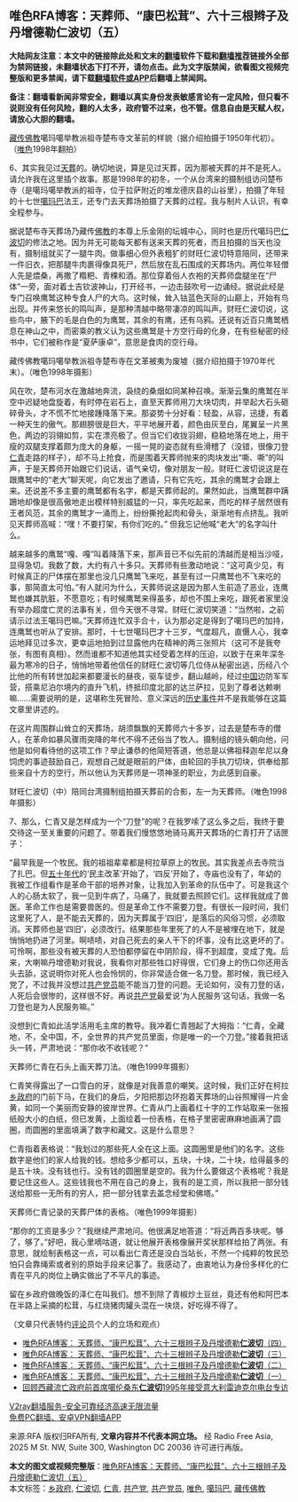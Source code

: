  <h2>唯色RFA博客：天葬师、“康巴松茸”、六十三根辫子及丹增德勒仁波切（五）</h2> <p class="notice"><b>大陆网友注意：本文中的链接除此处和文末的<a href="https://github.com/bannedbook/fanqiang" >翻墙</a>软件下载和<a href="https://github.com/killgcd/justmysocks/blob/master/README.md">翻墙推荐</a>链接外全部为禁网链接，未翻墙状态下打不开，请勿点击。此为文字版禁闻，欲看图文视频完整版和更多禁闻，请下载<a href="https://github.com/bannedbook/fanqiang">翻墙软件或APP</a>后翻墙上禁闻网。</p><p>备注：翻墙看新闻非常安全，翻墙以真实身份发表敏感言论有一定风险，但只看不说则没有任何风险，翻的人太多，政府管不过来，也不管。信息自由是天赋人权，请放心大胆的翻墙。</b></p>  <div class="entry"> <p><a href="https://www.bannedbook.org/bnews/tag/%E8%97%8F%E4%BC%A0%E4%BD%9B%E6%95%99/" class="st_tag internal_tag" rel="tag" title="标签 藏传佛教 下的日志">藏传佛教</a>噶玛噶举教派祖寺楚布寺文革前的样貌（据介绍拍摄于1950年代初）。（<a href="https://www.bannedbook.org/bnews/tag/%E5%94%AF%E8%89%B2/" class="st_tag internal_tag" rel="tag" title="标签 唯色 下的日志">唯色</a>1998年翻拍）</p> <p>6、其实我见过<span class='wp_keywordlink'><a href="https://www.bannedbook.org/forum2/topic1010.html" title="天葬——西藏的命运" target="_blank">天葬</a></span>的。确切地说，算是见过天葬，因为那被天葬的并不是死人。请允许我在这里插个故事。那是1998年的初冬，一个从台湾来的摄制组访问楚布寺（是噶玛噶举教派的祖寺，位于拉萨附近的堆龙德庆县的山谷里），拍摄了年轻的十七世<a href="https://www.bannedbook.org/bnews/tag/%e5%99%b6%e7%8e%9b%e5%b7%b4/" class="st_tag internal_tag" rel="tag" title="标签 噶玛巴 下的日志">噶玛巴</a>法王，还专门去天葬场拍摄了天葬的过程。我与制片人认识，有幸全程参与。</p> <p>据说楚布寺天葬场乃藏传<span class='wp_keywordlink'><a href="https://www.qi-gong.me/buddhism/" title="佛教" target="_blank">佛教</a></span>的本尊上乐金刚的坛城中心，同时也是历代噶玛巴<a href="https://www.bannedbook.org/bnews/tag/%e4%bb%81%e6%b3%a2%e5%88%87/" class="st_tag internal_tag" rel="tag" title="标签 仁波切 下的日志">仁波切</a>的修法之地。因为并无可能每天都有送来天葬的死者，而且拍摄的当天也没有，摄制组就买了一腿牛肉。做事细心但外表粗犷的财旺仁波切特意陪同，还带来一件旧衣，把那腿牛肉裹得像具死尸，然后放在乱石围成的天葬场内。两位年轻僧人先是煨桑，再撒了糌粑、青稞和酒。那位穿着俗人衣袍的天葬师盘腿坐在“尸体”一旁，面对着土吉钦波神山，打开经书，一边击鼓吹号一边诵经。据说此经是专门召唤鹰鹫这种专食人尸的大鸟。这时候，耸入钴蓝色天际的山巅上，开始有鸟出现。并传来悠长的鸣叫声，是那种清越中略带凄凉的鸣叫声。财旺仁波切说，这些鸟中，腋下的毛是白色的为鹰鹫，其余的有鹰，还有乌鸦。还说有近百只鹰鹫栖息在神山之中，而密乘的教义认为这些鹰鹫是十方空行母的化身，在有些秘密的经书中，它们被称作是“夏萨康卓”，意思是食肉的空行母。</p> <p>藏传佛教噶玛噶举教派祖寺楚布寺在文革被夷为废墟（据介绍拍摄于1970年代末）。（唯色1998年摄影） </p>  <p>风在吹，楚布河水在激越地奔流，袅绕的桑烟如同某种召唤。渐渐云集的鹰鹫在半空中迟疑地盘旋着，有时停在岩石上，直至天葬师用刀大块切肉，并举起大石头砸碎骨头，才不慌不忙地接踵降落下来。那姿势十分好看：轻盈，从容，迅捷，有着一种天生的傲气。那翅膀很是巨大，平平地展开着，颜色由灰至白，尾翼呈一片黑色，两边的羽翎如剪，实在漂亮极了。但当它们收拢羽翅，稳稳地落在地上，用干瘦的双腿支撑着颇为庞大的身躯，一摇一晃的姿态就有些滑稽了（没错，很像刀登<a href="https://www.bannedbook.org/bnews/tag/%e4%bb%81%e9%9d%92/" class="st_tag internal_tag" rel="tag" title="标签 仁青 下的日志">仁青</a>走路的样子），却不马上抢食，而是围着天葬师抛来的肉块发出“嘶、嘶”的叫声，于是天葬师开始跟它们说话，语气亲切，像对朋友一般。财旺仁波切说这是在跟鹰鹫中的“老大”聊天呢，向它发出了邀请，只有它先吃，其余的鹰鹫才会跟上来。还说差不多主要的鹰鹫都有名字，都是天葬师起的。果然如此，当鹰鹫群中蹒跚地却像是很高傲地走出模样特别威猛的一只，率先吃起来，而吃的样子居然很有王者风范，其余的鹰鹫才一涌而上，纷纷撕抢起肉和骨头，渐渐地有点挤乱。我听见天葬师高喊：“嘿！不要打架，有你们吃的。” 但我忘记他喊“老大”的名字叫什么。</p> <p>越来越多的鹰鹫“嘎、嘎”叫着降落下来，那声音已不似先前的清越而是相当沙哑，显得急切。我数了数，大约有八十多只。天葬师有些激动地说：“这可真少见，有时候真正的尸体摆在那里也没几只鹰鹫飞来吃，甚至有过一只鹰鹫也不飞来吃的事，那简直太可怕。”有人就问为什么，天葬师说这是因为那人生前造了恶业，连鹰鹫也嫌其肮脏，不愿意吃；有时候鹰鹫来得虽多，却也不围上来吃，跟死者家里没有举办超度亡灵的法事有关，但今天很不寻常。财旺仁波切笑道：“当然啦，之前请示过法王噶玛巴嘛。”天葬师连忙双手合十，认为那必定是得到了噶玛巴的加持，连鹰鹫也听从了安排。那时，十七世噶玛巴才十三岁，气度超凡，直慑人心，我幸运地拜见过多次，更幸运地拍到过显露他内在精神的两三张照片（这可不是我夸张，有图有真相）。然而谁都不知道他其实经受着怎样的压迫，以致于在来年深冬最为寒冷的日子，悄悄地带着他信任的财旺仁波切等几位侍从秘密出逃，历经八个比他的所有转世加起来都要漫长的昼夜，驱车徒步，翻山越岭，经过<span class='wp_keywordlink_affiliate'><a href="https://www.bannedbook.org/" title="中国" target="_blank">中国</a></span>边防军军营，搭乘尼泊尔境内的直升飞机，终抵印度北部的达兰萨拉，见到了尊者达赖喇嘛……需要说明的是，这堪称生死冒险、意义深远的<span class='wp_keywordlink'><a href="https://www.bannedbook.org/forum33/" title="近代历史事件真相" target="_blank">历史事件</a></span>并不是我能够在这篇文章里讲述的。</p> <p>在这片周围群山耸立的天葬场，胡须飘飘的天葬师六十多岁，过去是楚布寺的僧人，在革命如暴风骤雨突降的年代不得不还俗当了牧人。摄制组的镜头朝向他，问他是如何看待他的这项工作？举止谦恭的他简短答道，他总是以佛祖释迦牟尼以身饲虎的事迹鼓励自己，观想自己就是眼前的尸体，由轮回的手执刀切块，供奉给那些来自十方的空行，所以他认为天葬师是一项神圣的职业，为此感到自豪。</p> <p>财旺仁波切（中）陪同台湾摄制组拍摄天葬前的合影，左一为天葬师。（唯色1998年摄影） </p>  <p>7、那么，仁青又是怎样成为一个“刀登”的呢？在我罗嗦了这么多之后，我终于要交待这一至关重要的问题了。带着我们慢悠悠地骑马离开天葬场的仁青打开了话匣子：</p> <p>“最早我是一个牧民。我的祖祖辈辈都是柯拉草原上的牧民。其实我差点去寺院当了扎巴。但<span class='wp_keywordlink'><a href="https://www.bannedbook.org/forum2/topic1267.html" title="《五十年代底尘埃》" target="_blank">五十年代</a></span>的‘民主改革’开始了，‘四反’开始了，寺庙也没有了，年幼的我被工作组看作是革命干部的培养对象，让我加入到革命的队伍中了。可是我这个人的心肠太软了，我一见到牛病了，马痛了，我就要去照顾它们。这样我就成了兽医。革命工作也是需要兽医的。但是革命工作不需要刀登。有很长一段时间，我们这里死了人，是不能去天葬的，因为天葬属于‘四旧’，是落后的风俗习惯，必须取消。天葬师也是‘四旧’，必须改行。结果那些年里死了的人不是被埋在地下，就是悄悄地扔进了河里。啊啧啧，对自己死去的亲人干下的坏事，没有比这更坏的了。可怜啊，那些没有被天葬的人恐怕都停留在中阴阶段，得不到超度，变成了鬼。后来，大喇嘛丹增德勒对我说，我看你对那些牲口好得很，它们身上的伤口你还用舌头去舔，这说明你对死人也会怜悯的，你非常适合做一名刀登。那时候，我已经入党了，不过我并没想过<a href="https://www.bannedbook.org/bnews/tag/%E5%85%B1%E4%BA%A7%E5%85%9A%E5%91%98/" class="st_tag internal_tag" rel="tag" title="标签 共产党员 下的日志">共产党员</a>能不能当刀登的问题。无论如何，没有刀登的话，人死后会很惨的，这样很不好。再说<a href="https://www.bannedbook.org/bnews/tag/%e5%85%b1%e4%ba%a7%e5%85%9a/" class="st_tag internal_tag" rel="tag" title="标签 共产党 下的日志">共产党</a>最爱说‘为人民服务’这句话，我做一名刀登也是为人民服务嘛。”</p> <p>没想到仁青如此活学活用毛主席的教导。我冲着仁青翘起了大拇指：“仁青，全藏地，不，全中国，不，全世界的共产党员里面，你是唯一的一个刀登。”接着我把话头一转，严肃地说：“那你收不收钱呢？”</p> <p>天葬师仁青在石头上画天葬刀法。（唯色1999年摄影） </p>  <p>仁青笑得露出了一口雪白的牙，就像是对我善意的嘲笑。这时候，我们正好在柯拉<a href="https://www.bannedbook.org/bnews/tag/%E4%B9%A1%E6%94%BF%E5%BA%9C/" class="st_tag internal_tag" rel="tag" title="标签 乡政府 下的日志">乡政府</a>的门前下马，在我们的身后，夕阳把那边环抱着天葬场的山谷照耀得一片金黄，如同一个美丽而安静的彼岸世界。仁青从门上画着红十字的工作站取来一张报纸般大小的白纸，但已发黄，上面绘着一份表格，在格子里密密麻麻地画满了圆圈，而圆圈的里面填满了数字和藏文。这是什么意思？</p> <p>仁青指着表格说：“我划过的那些死人全在这上面。这圆圈里是他们的名字。这些数字是他们的家人给我的钱。想给多少都可以，五块，十块，二十块，给得最多的是五十块。没有钱也行。没有钱的圆圈里是空的。我为什么要做这个表格呢？我是要记住这些人。这些钱我也不用在自己的身上，我有的是工资，所以我把一部分钱送给那些一无所有的穷人，把一部分钱拿去盖念经堂和佛塔。”</p> <p>天葬师仁青记录的天葬尸体的表格。（唯色1999年摄影） </p> <p>“那你的工资是多少？”我继续严肃地问。他很满足地答道：“将近两百多块呢。够了，够了。”好吧，我心里嘀咕道，就让他展开表格像展开奖状那样给拍了两张。有意思，就绘制表格这一点，可以看出仁青还是没白当站长，不然一个纯粹的牧民恐怕只会靠绳索或者别的原始手段来记事了。我感动了，由衷地认为身份多样化的仁青在平凡的岗位上确实做出了不平凡的事迹。</p>  <p>留在乡政府做晚饭的泽仁在叫我们。想不到除了青椒炒土豆丝，竟还有他和阿巴本在半路上采摘的松茸，与红烧猪肉罐头混在一块烧，好吃得不得了。</p> <p>（文章只代表特约<span class='wp_keywordlink_affiliate'><a href="https://www.bannedbook.org/bnews/comments/" title="新闻评论" target="_blank">评论</a></span>员个人的立场和观点）</p> <ul class='op-related-articles' title='相关阅读'> <li><a href='https://www.bannedbook.org/bnews/comments/20201029/1421890.html' target='_blank'>唯色RFA博客： 天葬师、“康巴松茸”、六十三根辫子及丹增德勒<b>仁波切</b>（四）</a></li> <li><a href='https://www.bannedbook.org/bnews/comments/20201010/1411050.html' target='_blank'>唯色RFA博客： 天葬师、“康巴松茸”、六十三根辫子及丹增德勒<b>仁波切</b>（三）</a></li> <li><a href='https://www.bannedbook.org/bnews/comments/20200924/1402581.html' target='_blank'>唯色RFA博客： 天葬师、“康巴松茸”、六十三根辫子及丹增德勒<b>仁波切</b>（二）</a></li> <li><a href='https://www.bannedbook.org/bnews/comments/20200908/1393025.html' target='_blank'>唯色RFA博客： 天葬师、“康巴松茸”、六十三根辫子及丹增德勒<b>仁波切</b>（一）</a></li> <li><a href='https://www.bannedbook.org/bnews/baitai/20200904/1390686.html' target='_blank'>回顾西藏流亡政府前首席噶伦桑东<b>仁波切</b>1995年接受意大利雷迪克尔电台专访</a></li> </ul> <p class="texttj"> <a href="https://www.bannedbook.org/forum23/topic22702.html" target="_blank">V2ray翻墙服务-安全可靠经济高速无限流量</a><br/> <a href="https://github.com/bannedbook/fanqiang/wiki/%E7%A6%81%E9%97%BB%E7%BD%91%E5%AE%89%E5%8D%93%E7%BF%BB%E5%A2%99%E6%96%B0%E9%97%BBAPP" target="_blank">免费PC翻墙、安卓VPN翻墙APP</a></p><p>来源:RFA  版权归RFA所有, <strong>文章内容并不代表本网立场。</strong>  经 Radio Free Asia, 2025 M St. NW, Suite 300, Washington DC 20036 许可进行再版。</p><a name='sharetosocial'></a>       <div><b>本文的图文或视频完整版</b>：<a href='https://www.bannedbook.org/bnews/comments/20201110/1428455.html'>唯色RFA博客：天葬师、“康巴松茸”、六十三根辫子及丹增德勒仁波切（五）</a></div>  </div><!--END ENTRY--> <div class="postfooter"> <div>本文标签：<a href="https://www.bannedbook.org/bnews/tag/%E4%B9%A1%E6%94%BF%E5%BA%9C/" rel="tag">乡政府</a>, <a href="https://www.bannedbook.org/bnews/tag/%e4%bb%81%e6%b3%a2%e5%88%87/" rel="tag">仁波切</a>, <a href="https://www.bannedbook.org/bnews/tag/%e4%bb%81%e9%9d%92/" rel="tag">仁青</a>, <a href="https://www.bannedbook.org/bnews/tag/%e5%85%b1%e4%ba%a7%e5%85%9a/" rel="tag">共产党</a>, <a href="https://www.bannedbook.org/bnews/tag/%E5%85%B1%E4%BA%A7%E5%85%9A%E5%91%98/" rel="tag">共产党员</a>, <a href="https://www.bannedbook.org/bnews/tag/%E5%94%AF%E8%89%B2/" rel="tag">唯色</a>, <a href="https://www.bannedbook.org/bnews/tag/%e5%99%b6%e7%8e%9b%e5%b7%b4/" rel="tag">噶玛巴</a>, <a href="https://www.bannedbook.org/bnews/tag/%E8%97%8F%E4%BC%A0%E4%BD%9B%E6%95%99/" rel="tag">藏传佛教</a></div>  </div><!--END POSTFOOTER--> 